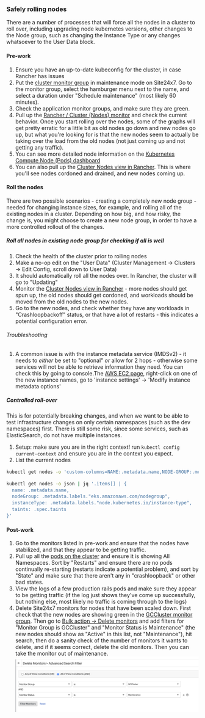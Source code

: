 ### Safely rolling nodes
There are a number of processes that will force all the nodes in a cluster to roll over, including upgrading node kubernetes versions, other changes to the Node group, such as changing the Instance Type or any changes whatsoever to the User Data block.

#### Pre-work
1. Ensure you have an up-to-date kubeconfig for the cluster, in case Rancher has issues
1. Put the [cluster monitor group](https://www.site24x7.com/app/client#/home/monitor-groups/195989000086800154/summary) in maintenance mode on Site24x7. Go to the monitor group, select the hamburger menu next to the name, and select a duration under "Schedule maintenance" (most likely 60 minutes).
1. Check the application monitor groups, and make sure they are green.
1. Pull up the [Rancher / Cluster (Nodes) monitor](https://r.notch8.cloud/k8s/clusters/c-6zfxc/api/v1/namespaces/cattle-monitoring-system/services/http:rancher-monitoring-grafana:80/proxy/d/rancher-cluster-nodes-1/rancher-cluster-nodes?orgId=1) and check the current behavior. Once you start rolling over the nodes, some of the graphs will get pretty erratic for a little bit as old nodes go down and new nodes go up, but what you're looking for is that the new nodes seem to actually be taking over the load from the old nodes (not just coming up and not getting any traffic).
1. You can see more detailed node information on the [Kubernetes Compute Node (Pods) dashboard](https://r.notch8.cloud/k8s/clusters/c-6zfxc/api/v1/namespaces/cattle-monitoring-system/services/http:rancher-monitoring-grafana:80/proxy/d/200ac8fdbfbb74b39aff88118e4d1c2c/kubernetes-compute-resources-node-pods?orgId=1&refresh=10s&var-datasource=prometheus&var-cluster=&var-node=ip-192-168-109-21.us-west-2.compute.internal)
1. You can also pull up the [Cluster Nodes view in Rancher](https://r.notch8.cloud/dashboard/c/c-6zfxc/explorer/node). This is where you'll see nodes cordoned and drained, and new nodes coming up.


#### Roll the nodes
There are two possible scenarios - creating a completely new node group - needed for changing instance sizes, for example, and rolling all of the existing nodes in a cluster. Depending on how big, and how risky, the change is, you might choose to create a new node group, in order to have a more controlled rollout of the changes.

##### Roll all nodes in existing node group for checking if all is well
1. Check the health of the cluster prior to rolling nodes
1. Make a no-op edit on the "User Data" (Cluster Management -> Clusters -> Edit Config, scroll down to User Data)
1. It should automatically roll all the nodes over. In Rancher, the cluster will go to "Updating"
1. Monitor the [Cluster Nodes view in Rancher](https://r.notch8.cloud/dashboard/c/c-6zfxc/explorer/node) - more nodes should get spun up, the old nodes should get cordoned, and workloads should be moved from the old nodes to the new nodes.
1. Go to the new nodes, and check whether they have any workloads in "Crashloopbackoff" status, or that have a lot of restarts - this indicates a potential configuration error.

###### Troubleshooting
1. A common issue is with the instance metadata service (IMDSv2) - it needs to *either* be set to "optional" *or* allow for 2 hops - otherwise some services will not be able to retrieve information they need. You can check this by going to console.The [AWS EC2 page](https://us-west-2.console.aws.amazon.com/ec2/home?region=us-west-2#Instances:instanceState=running;sort=desc:launchTime), right-click on one of the new instance names, go to 'instance settings' -> 'Modify instance metadata options' 

##### Controlled roll-over
This is for potentially breaking changes, and when we want to be able to test infrastructure changes on only certain namespaces (such as the dev namespaces) first. There is still some risk, since some services, such as ElasticSearch, do not have multiple instances. 

1. Setup: make sure you are in the right context! run `kubectl config current-context` and ensure you are in the context you expect.
1. List the current nodes
```bash
kubectl get nodes -o 'custom-columns=NAME:.metadata.name,NODE-GROUP:.metadata.labels.eks\.amazonaws\.com/nodegroup,INSTANCE-TYPE:.metadata.labels.node\.kubernetes\.io/instance-type,STATUS:.status.conditions[-1].type,TAINTS:.spec.taints[-1]'
```
```bash
kubectl get nodes -o json | jq '.items[] | {
  name: .metadata.name,
  nodeGroup: .metadata.labels."eks.amazonaws.com/nodegroup",
  instanceType: .metadata.labels."node.kubernetes.io/instance-type",
  taints: .spec.taints
}'
```

#### Post-work
1. Go to the monitors listed in pre-work and ensure that the nodes have stabilized, and that they appear to be getting traffic. 
1. Pull up all the [pods on the cluster](https://r.notch8.cloud/dashboard/c/c-6zfxc/explorer/pod) and ensure it is showing All Namespaces. Sort by "Restarts" and ensure there are no pods continually re-starting (restarts indicate a potential problem), and sort by "State" and make sure that there aren't any in "crashloopback" or other bad states.
1. View the logs of a few production rails pods and make sure they appear to be getting traffic (if the log just shows they've come up successfully, but nothing else, most likely no traffic is coming through to the logs)
1. Delete Site24x7 monitors for nodes that have been scaled down. First check that the new nodes are showing green in the [GCCluster monitor group](https://www.site24x7.com/app/client#/home/monitor-groups/195989000086800154/summary). Then go to [Bulk action -> Delete monitors](https://www.site24x7.com/app/client#/admin/inventory/bulk-action/8/filter) and add filters for "Monitor Group is GCCluster" and "Monitor Status is Maintenance" (the new nodes should show as "Active" in this list, not "Maintenance"), hit search, then do a sanity check of the number of monitors it wants to delete, and if it seems correct, delete the old monitors. Then you can take the monitor out of maintenance.
![Filters for deleting monitors](filters_for_deleting_monitors.png)
